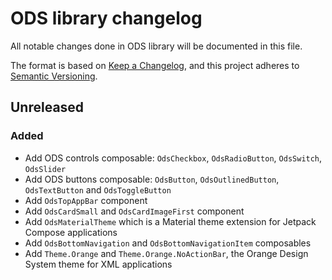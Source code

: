 # ODS library changelog

All notable changes done in ODS library will be documented in this file.

The format is based on [Keep a Changelog](https://keepachangelog.com/en/1.0.0/),
and this project adheres to [Semantic Versioning](https://semver.org/spec/v2.0.0.html).

## Unreleased

### Added

- Add ODS controls composable: `OdsCheckbox`, `OdsRadioButton`, `OdsSwitch`, `OdsSlider`
- Add ODS buttons composable: `OdsButton`, `OdsOutlinedButton`, `OdsTextButton` and `OdsToggleButton`
- Add `OdsTopAppBar` component
- Add `OdsCardSmall` and `OdsCardImageFirst` component
- Add `OdsMaterialTheme` which is a Material theme extension for Jetpack Compose applications
- Add `OdsBottomNavigation` and `OdsBottomNavigationItem` composables
- Add `Theme.Orange` and `Theme.Orange.NoActionBar`, the Orange Design System theme for XML applications